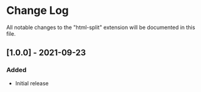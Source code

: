 # Change Log

All notable changes to the "html-split" extension will be documented in this file.

## [1.0.0] - 2021-09-23

### Added

- Initial release
